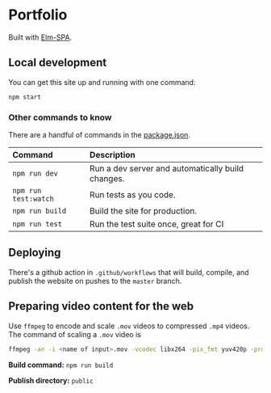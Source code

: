 # Portfolio

Built with [Elm-SPA](https://elm-spa.dev).

## Local development

You can get this site up and running with one command:

```
npm start
```

### Other commands to know

There are a handful of commands in the [package.json](./package.json).

Command | Description
:-- | :--
`npm run dev` | Run a dev server and automatically build changes.
`npm run test:watch` | Run tests as you code.
`npm run build` | Build the site for production.
`npm run test` | Run the test suite once, great for CI


## Deploying

There's a github action in `.github/workflows` that will build, compile, and publish the website on pushes to the `master` branch.

## Preparing video content for the web

Use `ffmpeg` to encode and scale `.mov` videos to compressed `.mp4` videos. The command of scaling a `.mov` video is

```sh
ffmpeg -an -i <name of input>.mov -vcodec libx264 -pix_fmt yuv420p -profile:v baseline -level 3 -vf scale=1200:-2 <name of output>.mp4
```
 
__Build command:__ `npm run build`

__Publish directory:__ `public`